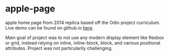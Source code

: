 # apple-page
apple home page from 2014 replica based off the Odin project curriculum. Live demo can be found on github.io [here](https://sasountorossian.github.io/apple-page/).

Main goal of project was to not use any modern display element like flexbox or grid, instead relying on inline, inline-block, block, and various positional attributes. Project was not particularily challenging.